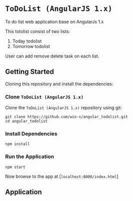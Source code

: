 # `ToDoList (AngularJS 1.x)`

To do list web application base on AngularJs 1.x

This totolist consist of two lists:
1. Today todolist
2. Tomorrow todolist

User can add remove delete task on each list.



## Getting Started


Cloning this repository and install the dependencies:

### Clone `ToDoList (AngularJS 1.x)`

Clone the `ToDoList (AngularJS 1.x)` repository using git:

```
git clone https://github.com/win-s/angular_todolist.git
cd angular_todolist
```

### Install Dependencies
```
npm install
```

### Run the Application
```
npm start
```
Now browse to the app at [`localhost:8000/index.html`]

## Application
